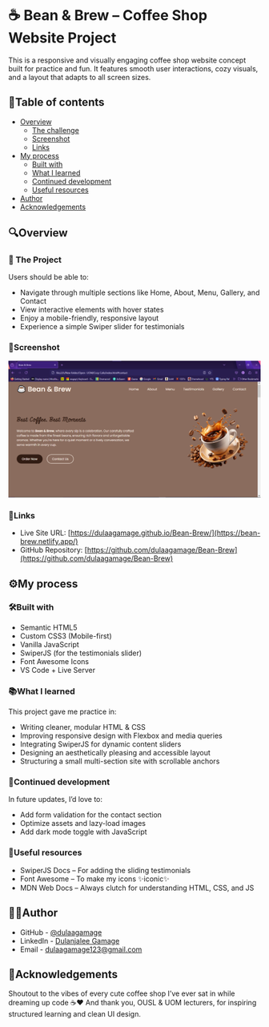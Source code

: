 # ☕ Bean & Brew – Coffee Shop Website Project

This is a responsive and visually engaging coffee shop website concept built for practice and fun. It features smooth user interactions, cozy visuals, and a layout that adapts to all screen sizes.


## 📑Table of contents

- [Overview](#overview)
  - [The challenge](#the-challenge)
  - [Screenshot](#screenshot)
  - [Links](#links)
- [My process](#my-process)
  - [Built with](#built-with)
  - [What I learned](#what-i-learned)
  - [Continued development](#continued-development)
  - [Useful resources](#useful-resources)
- [Author](#author)
- [Acknowledgements](#acknowledgements)

## 🔍Overview

### 🎯 The Project

Users should be able to:
- Navigate through multiple sections like Home, About, Menu, Gallery, and Contact
- View interactive elements with hover states
- Enjoy a mobile-friendly, responsive layout
- Experience a simple Swiper slider for testimonials

### 📸Screenshot

![](./SS/Home.png)

### 🔗Links

- Live Site URL: [https://dulaagamage.github.io/Bean-Brew/](https://bean-brew.netlify.app/)
- GitHub Repository: [https://github.com/dulaagamage/Bean-Brew](https://github.com/dulaagamage/Bean-Brew)

## ⚙️My process

### 🛠Built with

- Semantic HTML5
- Custom CSS3 (Mobile-first)
- Vanilla JavaScript
- SwiperJS (for the testimonials slider)
- Font Awesome Icons
- VS Code + Live Server

### 📚What I learned

This project gave me practice in:

- Writing cleaner, modular HTML & CSS
- Improving responsive design with Flexbox and media queries
- Integrating SwiperJS for dynamic content sliders
- Designing an aesthetically pleasing and accessible layout
- Structuring a small multi-section site with scrollable anchors

### 🚀Continued development

In future updates, I’d love to:

- Add form validation for the contact section
- Optimize assets and lazy-load images
- Add dark mode toggle with JavaScript

### 🔎Useful resources

- SwiperJS Docs – For adding the sliding testimonials
- Font Awesome – To make my icons ✨iconic✨
- MDN Web Docs – Always clutch for understanding HTML, CSS, and JS

## 👩‍💻Author

- GitHub - [@dulaagamage](https://github.com/dulaagamage)
- LinkedIn - [Dulanjalee Gamage](https://www.linkedin.com/in/dulanjalee-gamage-01a7aa207/)
- Email - dulaagamage123@gmail.com

## 🙏Acknowledgements

Shoutout to the vibes of every cute coffee shop I’ve ever sat in while dreaming up code ☕❤️
And thank you, OUSL & UOM lecturers, for inspiring structured learning and clean UI design.
